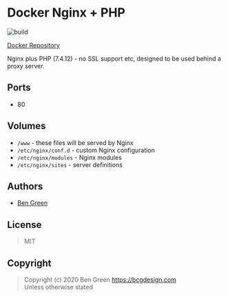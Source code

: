 # Docker Nginx + PHP

![build](https://github.com/bencgreen/docker-nginx-php/workflows/build/badge.svg)

[Docker Repository](https://hub.docker.com/r/bcgdesign/nginx-php)

Nginx plus PHP (7.4.12) - no SSL support etc, designed to be used behind a proxy server.

## Ports

* 80

## Volumes

* `/www` - these files will be served by Nginx
* `/etc/nginx/conf.d` - custom Nginx configuration
* `/etc/nginx/modules` - Nginx modules
* `/etc/nginx/sites` - server definitions

## Authors

* [Ben Green](https://github.com/bencgreen)

## License

> MIT

## Copyright

> Copyright (c) 2020 Ben Green <https://bcgdesign.com>  
> Unless otherwise stated
